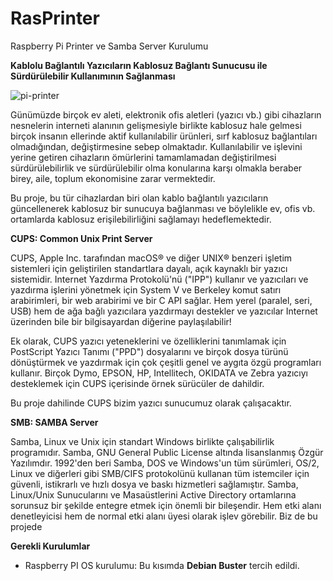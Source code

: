 # RasPrinter
Raspberry Pi Printer ve Samba Server Kurulumu

**Kablolu Bağlantılı Yazıcıların Kablosuz Bağlantı Sunucusu ile Sürdürülebilir Kullanımının Sağlanması**

![pi-printer](https://user-images.githubusercontent.com/107308122/173188764-3f867339-1203-423b-b5d1-a9c4a2a3e1fa.png)

Günümüzde birçok ev aleti, elektronik ofis aletleri (yazıcı vb.) gibi cihazların nesnelerin interneti alanının gelişmesiyle birlikte kablosuz hale gelmesi birçok insanın ellerinde aktif kullanılabilir ürünleri, sırf kablosuz bağlantıları olmadığından, değiştirmesine sebep olmaktadır. Kullanılabilir ve işlevini yerine getiren cihazların ömürlerini tamamlamadan değiştirilmesi sürdürülebilirlik ve sürdürülebilir olma konularına karşı olmakla beraber birey, aile, toplum ekonomisine zarar vermektedir.

Bu proje, bu tür cihazlardan biri olan kablo bağlantılı yazıcıların güncellenerek kablosuz bir sunucuya bağlanması ve böylelikle ev, ofis vb. ortamlarda kablosuz erişilebilirliğini sağlamayı hedeflemektedir.

**CUPS: Common Unix Print Server**

CUPS, Apple Inc. tarafından macOS® ve diğer UNIX® benzeri işletim sistemleri için geliştirilen standartlara dayalı, açık kaynaklı bir yazıcı sistemidir. Internet Yazdırma Protokolü'nü ("IPP") kullanır ve yazıcıları ve yazdırma işlerini yönetmek için System V ve Berkeley komut satırı arabirimleri, bir web arabirimi ve bir C API sağlar. Hem yerel (paralel, seri, USB) hem de ağa bağlı yazıcılara yazdırmayı destekler ve yazıcılar Internet üzerinden bile bir bilgisayardan diğerine paylaşılabilir!

Ek olarak, CUPS yazıcı yeteneklerini ve özelliklerini tanımlamak için PostScript Yazıcı Tanımı ("PPD") dosyalarını ve birçok dosya türünü dönüştürmek ve yazdırmak için çok çeşitli genel ve aygıta özgü programları kullanır. Birçok Dymo, EPSON, HP, Intellitech, OKIDATA ve Zebra yazıcıyı desteklemek için CUPS içerisinde örnek sürücüler de dahildir.

Bu proje dahilinde CUPS bizim yazıcı sunucumuz olarak çalışacaktır.

**SMB: SAMBA Server**

Samba, Linux ve Unix için standart Windows birlikte çalışabilirlik programıdır. Samba, GNU General Public License altında lisanslanmış Özgür Yazılımdır. 1992'den beri Samba, DOS ve Windows'un tüm sürümleri, OS/2, Linux ve diğerleri gibi SMB/CIFS protokolünü kullanan tüm istemciler için güvenli, istikrarlı ve hızlı dosya ve baskı hizmetleri sağlamıştır. Samba, Linux/Unix Sunucularını ve Masaüstlerini Active Directory ortamlarına sorunsuz bir şekilde entegre etmek için önemli bir bileşendir. Hem etki alanı denetleyicisi hem de normal etki alanı üyesi olarak işlev görebilir. Biz de bu projede 

**Gerekli Kurulumlar**
- Raspberry PI OS kurulumu: Bu kısımda **Debian Buster** tercih edildi.

